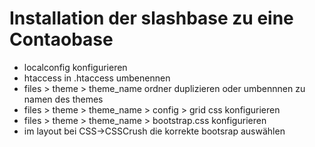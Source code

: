 
Installation der slashbase zu eine Contaobase
============================================

* localconfig konfigurieren
* htaccess in .htaccess umbenennen
* files > theme > theme_name ordner duplizieren oder umbennnen zu namen des themes
* files > theme > theme_name > config > grid css konfigurieren
* files > theme > theme_name > bootstrap.css konfigurieren
* im layout bei CSS->CSSCrush die korrekte bootsrap auswählen
